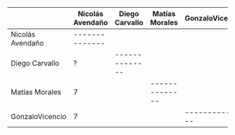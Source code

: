 |  									| Nicolás Avendaño  	| Diego Carvallo  	| Matías Morales	| GonzaloVicencio  	|
|---	|---	|---	|---	|---	|
| Nicolás Avendaño  |  --------------			|   								|  							 	|   								|
| Diego Carvallo  	|   		?							|   	--------------|  							 	|   								|
|  Matías Morales 	|   			7						|   								|  	--------------|   								|
|  GonzaloVicencio 	|   			7						|   								|  							 	|   --------------	|
